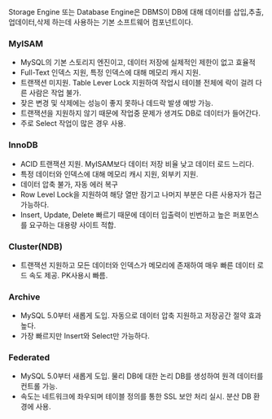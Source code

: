 Storage Engine 또는 Database Engine은 DBMS이 DB에 대해 데이터를 삽입,추출,업데이터,삭제 하는데 사용하는 기본 소프트웨어 컴포넌트이다.

### MyISAM

* MySQL의 기본 스토리지 엔진이고, 데이터 저장에 실제적인 제한이 없고 효율적
* Full-Text 인덱스 지원, 특정 인덱스에 대해 메모리 캐시 지원.
* 트랜잭션 미지원. Table Lever Lock 지원하여 작업시 테이블 전체에 락이 걸려 다른 사람은 작업 불가.
* 잦은 변경 및 삭제에는 성능이 좋지 못하나 데드락 발생 예방 가능.
* 트랜잭션을 지원하지 않기 때문에 작업중 문제가 생겨도 DB로 데이터가 들어간다.
* 주로 Select 작업이 많은 경우 사용.
 

### InnoDB

* ACID 트랜잭션 지원. MyISAM보다 데이터 저장 비율 낮고 데이터 로드 느리다.
* 특정 데이터와 인덱스에 대해 메모리 캐시 지원, 외부키 지원.
* 데이터 압축 불가, 자동 에러 복구
* Row Level Lock을 지원하여 해당 열만 잠기고 나머지 부분은 다른 사용자가 접근 가능하다.
* Insert, Update, Delete 빠르기 때문에 데이터 입출력이 빈번하고 높은 퍼포먼스를 요구하는 대용량 사이트 적합.
 

### Cluster(NDB)

* 트랜잭션 지원하고 모든 데이터와 인덱스가 메모리에 존재하여 매우 빠른 데이터 로드 속도 제공. PK사용시 빠름.
 

### Archive

* MySQL 5.0부터 새롭게 도입. 자동으로 데이터 압축 지원하고 저장공간 절약 효과 높다.
* 가장 빠르지만 Insert와 Select만 가능하다.
 

### Federated

* MySQL 5.0부터 새롭게 도입. 물리 DB에 대한 논리 DB를 생성하여 원격 데이터를 컨트롤 가능. 
* 속도는 네트워크에 좌우되며 테이블 정의를 통한 SSL 보안 처리 실시. 분산 DB 환경에 사용.
